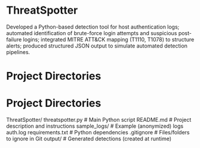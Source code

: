 # ThreatSpotter
Developed a Python-based detection tool for host authentication logs; automated identification of brute-force login attempts and suspicious post-failure logins; integrated MITRE ATT&CK mapping (T1110, T1078) to structure alerts; produced structured JSON output to simulate automated detection pipelines.


# Project Directories

# Project Directories

ThreatSpotter/
  threatspotter.py          # Main Python script
  README.md                 # Project description and instructions
  sample_logs/              # Example (anonymized) logs
    auth.log
  requirements.txt          # Python dependencies
  .gitignore                # Files/folders to ignore in Git
  output/                   # Generated detections (created at runtime)
